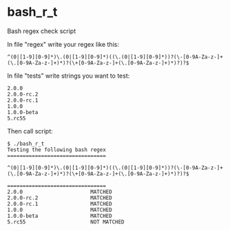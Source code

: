 # bash_r_t
Bash regex check script

In file "regex" write your regex like this:
```
^(0|[1-9][0-9]*)\.(0|[1-9][0-9]*)((\.(0|[1-9][0-9]*))?(\-[0-9A-Za-z-]+(\.[0-9A-Za-z-]+)*)?(\+[0-9A-Za-z-]+(\.[0-9A-Za-z-]+)*)?)?$
```

In file "tests" write strings you want to test:
```
2.0.0
2.0.0-rc.2
2.0.0-rc.1
1.0.0
1.0.0-beta
5.rc55
```

Then call script:
```
$ ./bash_r_t 
Testing the following bash regex
================================

^(0|[1-9][0-9]*)\.(0|[1-9][0-9]*)((\.(0|[1-9][0-9]*))?(\-[0-9A-Za-z-]+(\.[0-9A-Za-z-]+)*)?(\+[0-9A-Za-z-]+(\.[0-9A-Za-z-]+)*)?)?$

================================
2.0.0                      MATCHED    
2.0.0-rc.2                 MATCHED    
2.0.0-rc.1                 MATCHED    
1.0.0                      MATCHED    
1.0.0-beta                 MATCHED    
5.rc55                     NOT MATCHED 
```
